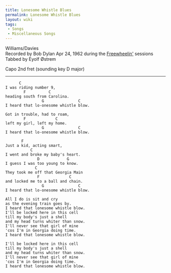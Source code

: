 ```yaml
---
title: Lonesome Whistle Blues
permalink: Lonesome Whistle Blues
layout: wiki
tags:
 - Songs
 - Miscellaneous Songs
---
```


Williams/Davies  
Recorded by Bob Dylan Apr 24, 1962 during the
[Freewheelin'](/wiki/Freewheelin' "wikilink") sessions  
Tabbed by Eyolf Østrem

Capo 2nd fret (sounding key D major)

* * * * *

          C
    I was riding number 9,
            F          C
    heading south from Carolina.
                    G               C
    I heard that lo-onesome whistle blow.

    Got in trouble, had to roam,
            F             C
    left my girl, left my home.
                    G               C
    I heard that lo-onesome whistle blow.

           F
    Just a kid, acting smart,
               C
    I went and broke my baby's heart.
                  D            G
    I guess I was too young to know.
                 C
    They took me off that Georgia Main
                  F             C
    and locked me to a ball and chain.
                    G               C
    I heard that lo-onesome whistle blow.

    All I do is sit and cry
    as the evening train goes by.
    I heard that lonesome whistle blow.
    I'll be locked here in this cell
    till my body's just a shell
    and my head turns whiter than snow.
    I'll never see that girl of mine
    'cos I'm in Georgia doing time.
    I heard that lonesome whistle blow.

    I'll be locked here in this cell
    till my body's just a shell
    and my head turns whiter than snow.
    I'll never see that girl of mine
    'cos I'm in Georgia doing time.
    I heard that lonesome whistle blow.
